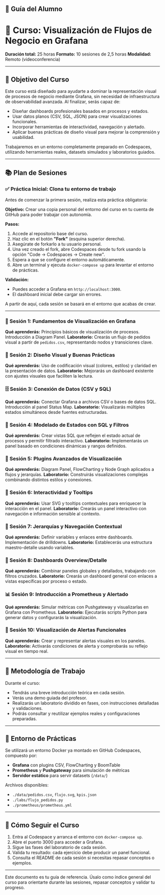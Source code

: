 ## 📘 Guía del Alumno

# 🧭 Curso: Visualización de Flujos de Negocio en Grafana

**Duración total:** 25 horas
**Formato:** 10 sesiones de 2,5 horas
**Modalidad:** Remoto (videoconferencia)

---

## 🎯 Objetivo del Curso

Este curso está diseñado para ayudarte a dominar la representación visual de procesos de negocio mediante Grafana, sin necesidad de infraestructura de observabilidad avanzada. Al finalizar, serás capaz de:

* Diseñar dashboards profesionales basados en procesos y estados.
* Usar datos planos (CSV, SQL, JSON) para crear visualizaciones funcionales.
* Incorporar herramientas de interactividad, navegación y alertado.
* Aplicar buenas prácticas de diseño visual para mejorar la comprensión y usabilidad.

Trabajaremos en un entorno completamente preparado en Codespaces, utilizando herramientas reales, datasets simulados y laboratorios guiados.

---

## 📚 Plan de Sesiones

### ✅ Práctica Inicial: Clona tu entorno de trabajo

Antes de comenzar la primera sesión, realiza esta práctica obligatoria:

**Objetivo:** Crear una copia personal del entorno del curso en tu cuenta de GitHub para poder trabajar con autonomía.

**Pasos:**

1. Accede al repositorio base del curso.
2. Haz clic en el botón **"Fork"** (esquina superior derecha).
3. Asegúrate de forkarlo a tu usuario personal.
4. Una vez creado el fork, abre Codespaces desde tu fork usando la opción "Code → Codespaces → Create new".
5. Espera a que se configure el entorno automáticamente.
6. Abre un terminal y ejecuta `docker-compose up` para levantar el entorno de prácticas.

**Validación:**

* Puedes acceder a Grafana en `http://localhost:3000`.
* El dashboard inicial debe cargar sin errores.

A partir de aquí, cada sesión se basará en el entorno que acabas de crear.

---

### 📌 Sesión 1: Fundamentos de Visualización en Grafana

**Qué aprenderás:** Principios básicos de visualización de procesos. Introducción a Diagram Panel.
**Laboratorio:** Crearás un flujo de pedidos visual a partir de `pedidos.csv`, representando nodos y transiciones clave.

### 🎨 Sesión 2: Diseño Visual y Buenas Prácticas

**Qué aprenderás:** Uso de codificación visual (colores, estilos) y claridad en la presentación de datos.
**Laboratorio:** Mejorarás un dashboard existente con ajustes visuales que faciliten la lectura.

### 🗄️ Sesión 3: Conexión de Datos (CSV y SQL)

**Qué aprenderás:** Conectar Grafana a archivos CSV o bases de datos SQL. Introducción al panel Status Map.
**Laboratorio:** Visualizarás múltiples estados simultáneos desde fuentes estructuradas.

### 🧮 Sesión 4: Modelado de Estados con SQL y Filtros

**Qué aprenderás:** Crear vistas SQL que reflejen el estado actual de procesos y permitir filtrado interactivo.
**Laboratorio:** Implementarás un panel basado en condiciones dinámicas y rangos definidos.

### 🧩 Sesión 5: Plugins Avanzados de Visualización

**Qué aprenderás:** Diagram Panel, FlowCharting y Node Graph aplicados a flujos y jerarquías.
**Laboratorio:** Construirás visualizaciones complejas combinando distintos estilos y conexiones.

### 🧭 Sesión 6: Interactividad y Tooltips

**Qué aprenderás:** Usar SVG y tooltips contextuales para enriquecer la interacción en el panel.
**Laboratorio:** Crearás un panel interactivo con navegación e información sensible al contexto.

### 🧷 Sesión 7: Jerarquías y Navegación Contextual

**Qué aprenderás:** Definir variables y enlaces entre dashboards. Implementación de drilldowns.
**Laboratorio:** Establecerás una estructura maestro-detalle usando variables.

### 🧰 Sesión 8: Dashboards Overview/Detalle

**Qué aprenderás:** Combinar paneles globales y detallados, trabajando con filtros cruzados.
**Laboratorio:** Crearás un dashboard general con enlaces a vistas específicas por proceso o estado.

### 📊 Sesión 9: Introducción a Prometheus y Alertado

**Qué aprenderás:** Simular métricas con Pushgateway y visualizarlas en Grafana con Prometheus.
**Laboratorio:** Ejecutarás scripts Python para generar datos y configurarás la visualización.

### 🚨 Sesión 10: Visualización de Alertas Funcionales

**Qué aprenderás:** Crear y representar alertas visuales en los paneles.
**Laboratorio:** Activarás condiciones de alerta y comprobarás su reflejo visual en tiempo real.

---

## 🧪 Metodología de Trabajo

Durante el curso:

* Tendrás una breve introducción teórica en cada sesión.
* Verás una demo guiada del profesor.
* Realizarás un laboratorio dividido en fases, con instrucciones detalladas y validaciones.
* Podrás consultar y reutilizar ejemplos reales y configuraciones preparadas.

---

## 🔧 Entorno de Prácticas

Se utilizará un entorno Docker ya montado en GitHub Codespaces, compuesto por:

* **Grafana** con plugins CSV, FlowCharting y BoomTable
* **Prometheus** y **Pushgateway** para simulación de métricas
* **Servidor estático** para servir datasets (`/data/`)

Archivos disponibles:

* `./data/pedidos.csv`, `flujo.svg`, `kpis.json`
* `./labs/flujo_pedidos.py`
* `./prometheus/prometheus.yml`

---

## 📌 Cómo Seguir el Curso

1. Entra al Codespace y arranca el entorno con `docker-compose up`.
2. Abre el puerto 3000 para acceder a Grafana.
3. Sigue las fases del laboratorio de cada sesión.
4. Valida tu resultado: cada ejercicio debe producir un panel funcional.
5. Consulta el README de cada sesión si necesitas repasar conceptos o ejemplos.

---

Este documento es tu guía de referencia. Úsalo como índice general del curso para orientarte durante las sesiones, repasar conceptos y validar tu progreso.
